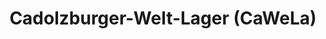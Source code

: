---
title: "Cadolzburger-Welt-Lager (CaWeLa)"
url: /cadolzburg/cadolzburger-welt-lager-cawela/
shop: Allgemein
---